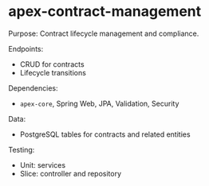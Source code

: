 # apex-contract-management

Purpose: Contract lifecycle management and compliance.

Endpoints:
- CRUD for contracts
- Lifecycle transitions

Dependencies:
- `apex-core`, Spring Web, JPA, Validation, Security

Data:
- PostgreSQL tables for contracts and related entities

Testing:
- Unit: services
- Slice: controller and repository
